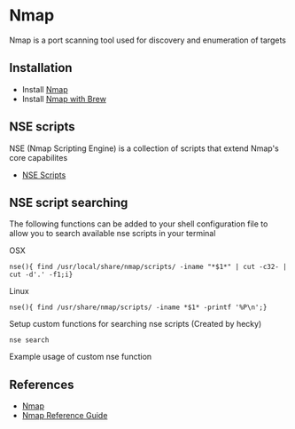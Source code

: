 # Nmap

Nmap is a port scanning tool used for discovery and enumeration of targets

## Installation
* Install [Nmap](https://nmap.org/download.html)
* Install [Nmap with Brew](https://formulae.brew.sh/formula/nmap)

## NSE scripts

NSE (Nmap Scripting Engine) is a collection of scripts that extend Nmap's core capabilites

* [NSE Scripts](https://nmap.org/nsedoc/scripts/)

## NSE script searching

The following functions can be added to your shell configuration file to allow you to search available nse scripts in your terminal

OSX

```
nse(){ find /usr/local/share/nmap/scripts/ -iname "*$1*" | cut -c32- | cut -d'.' -f1;i}
```

Linux

```
nse(){ find /usr/share/nmap/scripts/ -iname *$1* -printf '%P\n';}
```

Setup custom functions for searching nse scripts (Created by hecky)

```
nse search
```

Example usage of custom nse function

## References
* [Nmap](https://nmap.org/) 
* [Nmap Reference Guide](https://nmap.org/book/man.html)

